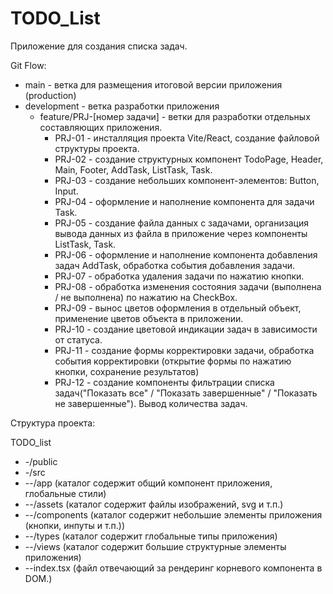 # TODO_List
Приложение для создания списка задач.

Git Flow:
- main - ветка для размещения итоговой версии приложения (production)
- development - ветка разработки приложения
  - feature/PRJ-[номер задачи] - ветки для разработки отдельных составляющих приложения.
    - PRJ-01 - инсталляция проекта Vite/React, создание файловой структуры проекта.
    - PRJ-02 - создание структурных компонент TodoPage, Header, Main, Footer, AddTask, ListTask, Task.    
    - PRJ-03 - создание небольших компонент-элементов: Button, Input.
    - PRJ-04 - оформление и наполнение компонента для задачи Task.
    - PRJ-05 - создание файла данных с задачами, организация вывода данных из файла в приложение через компоненты ListTask, Task.
    - PRJ-06 - оформление и наполнение компонента добавления задач AddTask, обработка события добавления задачи.
    - PRJ-07 - обработка удаления задачи по нажатию кнопки. 
    - PRJ-08 - обработка изменения состояния задачи (выполнена / не выполнена) по нажатию на CheckBox.
    - PRJ-09 - вынос цветов оформления в отдельный объект, применение цветов объекта в приложении.
    - PRJ-10 - создание цветовой индикации задач в зависимости от статуса.
    - PRJ-11 - создание формы корректировки задачи, обработка события корректировки (открытие формы по нажатию кнопки, сохранение результатов)
    - PRJ-12 - создание компоненты фильтрации списка задач("Показать все" / "Показать завершенные" / "Показать не завершенные"). Вывод количества задач.


Структура проекта:

TODO_list
- -/public
- -/src
- --/app (каталог содержит общий компонент приложения, глобальные стили)
- --/assets (каталог содержит файлы изображений, svg и т.п.)
- --/components (каталог содержит небольшие элементы приложения (кнопки, инпуты и т.п.))
- --/types (каталог содержит глобальные типы приложения)
- --/views (каталог содержит большие структурные элементы приложения)
- --index.tsx (файл отвечающий за рендеринг корневого компонента в DOM.)
